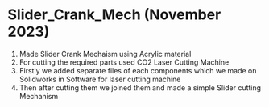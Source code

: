 # Slider_Crank_Mech    (November 2023)

1. Made Slider Crank Mechaism using Acrylic material
2. For cutting the required parts used CO2 Laser Cutting Machine
3. Firstly we added separate files of each components which we made on Solidworks in Software for laser cutting machine
4. Then after cutting them we joined them and made a simple Slider cutting Mechanism

